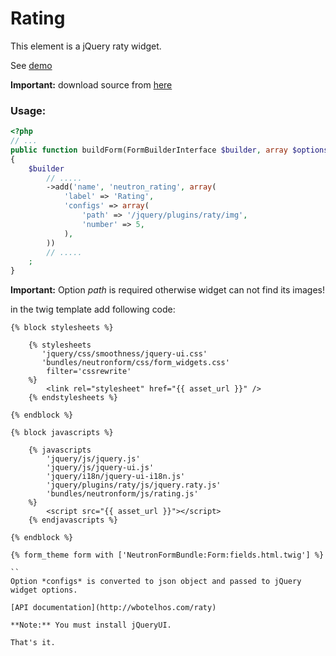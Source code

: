 Rating
======

This element is a jQuery raty widget.

See [demo](http://wbotelhos.com/raty)

**Important:** download source from [here](https://github.com/wbotelhos/raty)

### Usage:

``` php
<?php
// ...
public function buildForm(FormBuilderInterface $builder, array $options)
{
    $builder
        // .....
        ->add('name', 'neutron_rating', array(
            'label' => 'Rating',
            'configs' => array(
                'path' => '/jquery/plugins/raty/img',
                'number' => 5,
            ),
        ))
		// .....
    ;
}
```

**Important:** Option *path* is required otherwise widget can not find its images!

in the twig template add following code:

``` jinja
{% block stylesheets %}
            
    {% stylesheets
       'jquery/css/smoothness/jquery-ui.css' 
       'bundles/neutronform/css/form_widgets.css'
        filter='cssrewrite'
    %}
        <link rel="stylesheet" href="{{ asset_url }}" />
    {% endstylesheets %}

{% endblock %}

{% block javascripts %}

    {% javascripts
        'jquery/js/jquery.js'
        'jquery/js/jquery-ui.js'
        'jquery/i18n/jquery-ui-i18n.js'
        'jquery/plugins/raty/js/jquery.raty.js'
        'bundles/neutronform/js/rating.js'
    %}
        <script src="{{ asset_url }}"></script>
	{% endjavascripts %}

{% endblock %}

{% form_theme form with ['NeutronFormBundle:Form:fields.html.twig'] %}

``
Option *configs* is converted to json object and passed to jQuery widget options.

[API documentation](http://wbotelhos.com/raty)

**Note:** You must install jQueryUI.

That's it.


